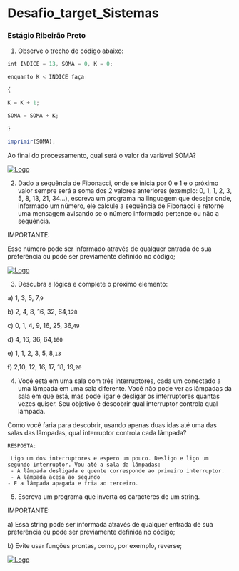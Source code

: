 # Desafio_target_Sistemas #
### Estágio Ribeirão Preto 
1. Observe o trecho de código abaixo:

```javascript
int INDICE = 13, SOMA = 0, K = 0;

enquanto K < INDICE faça

{

K = K + 1;

SOMA = SOMA + K;

}

imprimir(SOMA);
```
Ao final do processamento, qual será o valor da variável SOMA?

 [![Logo](https://www2.flamingtext.com.br/Tools/download/coollogo_com.gif?url=https://ov12-engine.flamingtext.com/netfu/tmp28008/coollogo_com-98153205.gif&_loc=image)](https://)

2. Dado a sequência de Fibonacci, onde se inicia por 0 e 1 e o próximo valor sempre será a soma dos 2 valores anteriores (exemplo: 0, 1, 1, 2, 3, 5, 8, 13, 21, 34...), escreva um programa na linguagem que desejar onde, informado um número, ele calcule a sequência de Fibonacci e retorne uma mensagem avisando se o número informado pertence ou não a sequência.

IMPORTANTE:

Esse número pode ser informado através de qualquer entrada de sua preferência ou pode ser previamente definido no código;

[![Logo](https://www2.flamingtext.com.br/Tools/download/coollogo_com.gif?url=https://ov12-engine.flamingtext.com/netfu/tmp28003/coollogo_com-99852875.gif&_loc=image)](https://)

3. Descubra a lógica e complete o próximo elemento:

a) 1, 3, 5, 7,`9`

b) 2, 4, 8, 16, 32, 64,`128`

c) 0, 1, 4, 9, 16, 25, 36,`49`

d) 4, 16, 36, 64,`100`

e) 1, 1, 2, 3, 5, 8,`13`

f) 2,10, 12, 16, 17, 18, 19,`20`

4. Você está em uma sala com três interruptores, cada um conectado a uma lâmpada em uma sala diferente. Você não pode ver as lâmpadas da sala em que está, mas pode ligar e desligar os interruptores quantas vezes quiser. Seu objetivo é descobrir qual interruptor controla qual lâmpada.

Como você faria para descobrir, usando apenas duas idas até uma das salas das lâmpadas, qual interruptor controla cada lâmpada? 

```
RESPOSTA:

 Ligo um dos interruptores e espero um pouco. Desligo e ligo um segundo interruptor. Vou até a sala da lâmpadas:
 - A lâmpada desligada e quente corresponde ao primeiro interruptor. 
 - A lâmpada acesa ao segundo 
- E a lâmpada apagada e fria ao terceiro.
```

5. Escreva um programa que inverta os caracteres de um string.

IMPORTANTE:

a) Essa string pode ser informada através de qualquer entrada de sua preferência ou pode ser previamente definida no código;

b) Evite usar funções prontas, como, por exemplo, reverse;

[
![Logo](https://www2.flamingtext.com.br/Tools/download/coollogo_com.gif?url=https://ov12-engine.flamingtext.com/netfu/tmp28003/coollogo_com-99852875.gif&_loc=image)](https://)
